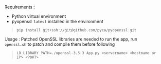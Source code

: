 Requirements :
- Python virtual environment
- pyopenssl `latest` installed in the environment  
>`pip install git+ssh://git@github.com/pyca/pyopenssl.git`

Usage :
Patched OpenSSL libraries are needed to run the app, run `openssl.sh` to patch and compile them before following
> `LD_LIBRARY_PATH=./openssl-3.5.3 App.py <servername> <hostname or IP> <PORT>`